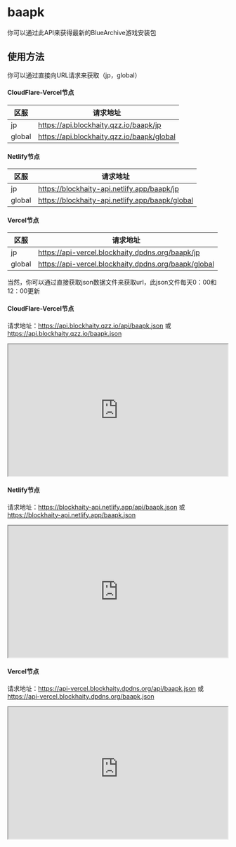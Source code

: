 # baapk

你可以通过此API来获得最新的BlueArchive游戏安装包

## 使用方法

你可以通过直接向URL请求来获取（jp，global）

<!-- tabs:start -->
#### **CloudFlare-Vercel节点**
| 区服   | 请求地址                                      |
| ------ | --------------------------------------------- |
| jp     | https://api.blockhaity.qzz.io/baapk/jp     |
| global | https://api.blockhaity.qzz.io/baapk/global |

#### **Netlify节点**
| 区服   | 请求地址                                        |
| ------ | ----------------------------------------------- |
| jp     | https://blockhaity-api.netlify.app/baapk/jp     |
| global | https://blockhaity-api.netlify.app/baapk/global |

#### **Vercel节点**
| 区服   | 请求地址                                      |
| ------ | --------------------------------------------- |
| jp     | https://api-vercel.blockhaity.dpdns.org/baapk/jp     |
| global | https://api-vercel.blockhaity.dpdns.org/baapk/global |
<!-- tabs:end -->

当然，你可以通过直接获取json数据文件来获取url，此json文件每天0：00和12：00更新

<!-- tabs:start -->
#### **CloudFlare-Vercel节点**
请求地址：https://api.blockhaity.qzz.io/api/baapk.json 或 https://api.blockhaity.qzz.io/baapk.json

<iframe src="https://api.blockhaity.qzz.io/api/baapk.json" width="500" height="300"></iframe>

#### **Netlify节点**
请求地址：https://blockhaity-api.netlify.app/api/baapk.json 或 https://blockhaity-api.netlify.app/baapk.json

<iframe src="https://blockhaity-api.netlify.app/api/baapk.json" width="500" height="300"></iframe>

#### **Vercel节点**
请求地址：https://api-vercel.blockhaity.dpdns.org/api/baapk.json 或 https://api-vercel.blockhaity.dpdns.org/baapk.json

<iframe src="https://api-vercel.blockhaity.dpdns.org/api/baapk.json" width="500" height="300"></iframe>
<!-- tabs:end -->

